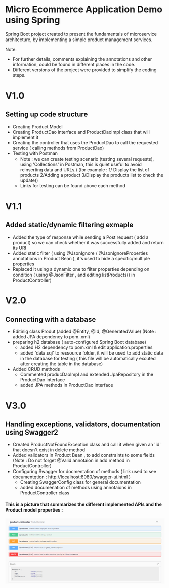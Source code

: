 # Micro Ecommerce Application Demo using Spring
Spring Boot project created to present the fundamentals of microservice architecture, by implementing a simple product management services.

Note: 
- For further details, comments explaining the annotations and other information, could be found in different places in the code.
- Different versions of the project were provided to simplify the coding steps.

# V1.0 
## Setting up code structure 
- Creating Product Model
- Creating ProductDao interface and ProductDaoImpl class that will implement it 
- Creating the controller that uses the ProductDao to call the requested service ( calling methods from ProductDao)
- Testing  with Postman 
	- Note : we can create testing scenario (testing several requests), using 'Collections' in Postman, this is quiet useful to avoid reinserting data and URLs.)
		(for example : 1/ Display the list of products 2/Adding a product 3/Display the products list to check the update))
	- Links for testing can be found above each method
	
# V1.1 
## Added static/dynamic filtering exmaple
- Added the type of response while sending a Post request ( add a product) so we can check whether it was successfully added and return its URI
- Added static filter ( using @JsonIgnore / @JsonIgnoreProperties annotations in Product Bean ), it's used to hide a specific/multiple properties
- Replaced it using a dynamic one to filter properties depending on condition ( using @JsonFilter , and editing listProducts() in ProductController)

# V2.0 
## Connecting with a database
- Editinig class Produt (added @Entity, @Id, @GeneratedValue)  (Note : added JPA dependency to pom..xml)
- preparing h2 database ( auto-configured Spring Boot database) 
	- added H2 dependency to pom.xml &  edit application.properties
	- added 'data.sql' to ressource folder, it will be used to add static data in the database for testing ( this file will be automatically excuted after creating the table in the database)
- Added CRUD methods
	- Commented producDaoImpl and extended JpaRepository in the ProductDao interface
	- added JPA methods in ProductDao interface 

# V3.0 
## Handling exceptions, validators, documentation using Swagger2
- Created ProductNotFoundException class and call it when given an 'id' that doesn't exist in delete method
- Added validators in Product Bean , to add constraints to some fields (Note : Do not forget @Valid annotaion in add method in ProductController)
- Configuring Swagger for docmentation of methods ( link used to see documentqtion : http://localhost:8080/swagger-ui.html )
	- Creating SwaggerConfig class for general documentation
	- added documenation of methods using annotaions in ProductController class
	
#### This is a picture that summarizes the different implemented APIs and the Product model properties :
	
![Summary](https://raw.githubusercontent.com/nidhalBougatf/MicroEcommerce-Demo-Spring/master/Product%20API.PNG)
